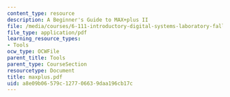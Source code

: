 ```yaml
---
content_type: resource
description: A Beginner's Guide to MAX+plus II
file: /media/courses/6-111-introductory-digital-systems-laboratory-fall-2002/a8e09b06579c127706639daa196cb17c_maxplus.pdf
file_type: application/pdf
learning_resource_types:
- Tools
ocw_type: OCWFile
parent_title: Tools
parent_type: CourseSection
resourcetype: Document
title: maxplus.pdf
uid: a8e09b06-579c-1277-0663-9daa196cb17c
---
```

